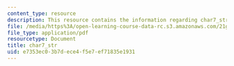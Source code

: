 ```yaml
---
content_type: resource
description: This resource contains the information regarding char7_str.
file: /media/https%3A/open-learning-course-data-rc.s3.amazonaws.com/21g-103-chinese-iii-regular-fall-2005/e7353ec03b7dece4f5e7ef71835e1931_MIT21G_103F05_char7_str.pdf
file_type: application/pdf
resourcetype: Document
title: char7_str
uid: e7353ec0-3b7d-ece4-f5e7-ef71835e1931
---
```

